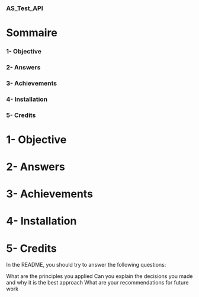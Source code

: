 ### AS_Test_API


# Sommaire
### 1- Objective
### 2- Answers
### 3- Achievements
### 4- Installation
### 5- Credits

# 1- Objective
# 2- Answers
# 3- Achievements
# 4- Installation
# 5- Credits

In the README, you should try to answer the following questions:

What are the principles you applied
Can you explain the decisions you made and why it is the best approach
What are your recommendations for future work